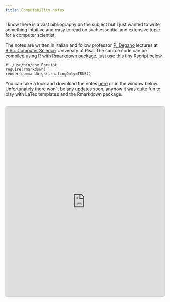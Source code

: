 ```yaml
---
title: Computability notes
---
```


I know there is a vast bibliography on the subject but I just wanted to write something intuitive and easy to read on such essential and extensive topic for a computer scientist.

The notes are written in italian and follow professor [P. Degano](http://pages.di.unipi.it/degano/) lectures at [B.Sc. Computer Science](https://didattica.di.unipi.it/en/undergraduate-programme-in-computer-science/) University of Pisa. The source code can be compiled using R with [Rmarkdown](https://cran.r-project.org/web/packages/rmarkdown/index.html) package, just use this tiny Rscript below.

~~~ {.r}
#! /usr/bin/env Rscript
require(rmarkdown)
render(commandArgs(trailingOnly=TRUE))
~~~

You can take a look and download the notes [here](https://matteogiorgi.github.io/computability_notes/src/notes.pdf) or in the window below. Unfortunately there won't be any updates soon, anyhow it was quite fun to play with LaTex templates and the Rmarkdown package.

<p align="center" style="margin-top:30px">
  <embed style="border:1px solid #CCCCCC; border-radius:5px" src="https://matteogiorgi.github.io/computability_notes/src/notes.pdf" type="application/pdf" width="100%" height="600px"/>
</p>

